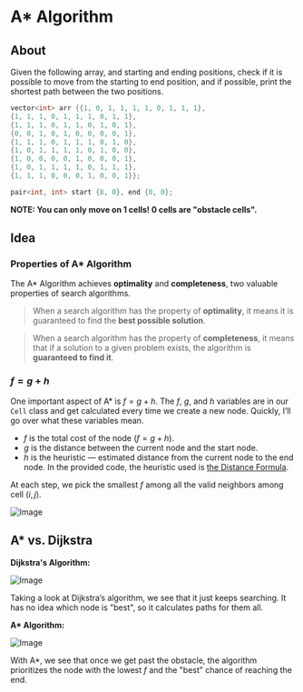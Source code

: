 # A\* Algorithm

## About

Given the following array, and starting and ending positions, check if it is possible to move from the starting to end position, and if possible, print the shortest path between the two positions.

```cpp
vector<int> arr {{1, 0, 1, 1, 1, 1, 0, 1, 1, 1},
{1, 1, 1, 0, 1, 1, 1, 0, 1, 1},
{1, 1, 1, 0, 1, 1, 0, 1, 0, 1},
{0, 0, 1, 0, 1, 0, 0, 0, 0, 1},
{1, 1, 1, 0, 1, 1, 1, 0, 1, 0},
{1, 0, 1, 1, 1, 1, 0, 1, 0, 0},
{1, 0, 0, 0, 0, 1, 0, 0, 0, 1},
{1, 0, 1, 1, 1, 1, 0, 1, 1, 1},
{1, 1, 1, 0, 0, 0, 1, 0, 0, 1}};

pair<int, int> start {8, 0}, end {0, 0};
```

**NOTE: You can only move on $1$ cells! $0$ cells are "obstacle cells".**

## Idea

### Properties of A\* Algorithm

The A\* Algorithm achieves **optimality** and **completeness**, two valuable properties of search algorithms.

> When a search algorithm has the property of **optimality**, it means it is guaranteed to find the **best possible solution**.

> When a search algorithm has the property of **completeness**, it means that if a solution to a given problem exists, the algorithm is **guaranteed to find it**.

### $f = g + h$

One important aspect of A\* is $f = g + h$. The $f$, $g$, and $h$ variables are in our `Cell` class and get calculated every time we create a new node. Quickly, I’ll go over what these variables mean.

-   $f$ is the total cost of the node ($f = g + h$).
-   $g$ is the distance between the current node and the start node.
-   $h$ is the heuristic — estimated distance from the current node to the end node. In the provided code, the heuristic used is [the Distance Formula](https://www.google.com/search?q=distance+formula).

At each step, we pick the smallest $f$ among all the valid neighbors among cell $(i, j)$.

![Image](https://miro.medium.com/max/600/1*iSt-urlSaXDABqhXX6xveQ.png)

## A\* vs. Dijkstra

**Dijkstra's Algorithm:**

![Image](https://miro.medium.com/max/420/1*2jRCHqAbTCY7W7oG5ntMOQ.gif)

Taking a look at Dijkstra’s algorithm, we see that it just keeps searching. It has no idea which node is "best", so it calculates paths for them all.

**A\* Algorithm:**

![Image](https://miro.medium.com/max/420/1*HppvOLfDxXqQRFn0Cv2dHQ.gif)

With A\*, we see that once we get past the obstacle, the algorithm prioritizes the node with the lowest $f$ and the "best" chance of reaching the end.
